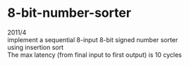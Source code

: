 # 8-bit-number-sorter
2011/4<br/>
implement a sequential 8-input 8-bit signed number sorter<br/>
using insertion sort<br/>
The max latency (from final input to first output) is 10 cycles<br/>
